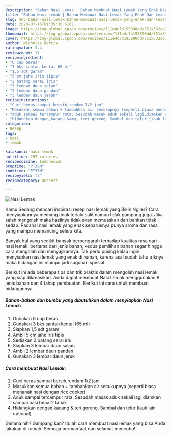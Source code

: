 ```yaml
---
description: "Bahan Nasi Lemak | Bahan Membuat Nasi Lemak Yang Enak Dan Lezat"
title: "Bahan Nasi Lemak | Bahan Membuat Nasi Lemak Yang Enak Dan Lezat"
slug: 465-bahan-nasi-lemak-bahan-membuat-nasi-lemak-yang-enak-dan-lezat
date: 2020-07-16T01:35:38.616Z
image: https://img-global.cpcdn.com/recipes/111e4c7b195890dd/751x532cq70/nasi-lemak-foto-resep-utama.jpg
thumbnail: https://img-global.cpcdn.com/recipes/111e4c7b195890dd/751x532cq70/nasi-lemak-foto-resep-utama.jpg
cover: https://img-global.cpcdn.com/recipes/111e4c7b195890dd/751x532cq70/nasi-lemak-foto-resep-utama.jpg
author: Nicholas Norris
ratingvalue: 3.4
reviewcount: 11
recipeingredient:
- "6 cup beras"
- "3 bks santan kental 65 ml"
- "1,5 sdt garam"
- "5 cm jahe iris tipis"
- "2 batang serai iris"
- "3 lembar daun salam"
- "2 lembar daun pandan"
- "3 lembar daun jeruk"
recipeinstructions:
- "Cuci beras sampai bersih,rendam 1/2 jam"
- "Masukkan semua bahan + tambahkan air secukupnya (seperti biasa menanak nasi dengan rice cooker)"
- "Aduk sampai tercampur rata. Sesudah masak aduk sekali lagi,diamkan sampai nasi benar2 tanak"
- "Hidangkan dengan,kacang &amp; teri goreng. Sambal dan telur (lauk lain optional)"
categories:
- Resep
tags:
- nasi
- lemak

katakunci: nasi lemak 
nutrition: 297 calories
recipecuisine: Indonesian
preptime: "PT38M"
cooktime: "PT37M"
recipeyield: "3"
recipecategory: Dessert

---
```



![Nasi Lemak](https://img-global.cpcdn.com/recipes/111e4c7b195890dd/751x532cq70/nasi-lemak-foto-resep-utama.jpg)

Kamu Sedang mencari inspirasi resep nasi lemak yang Bikin Ngiler? Cara menyiapkannya memang tidak terlalu sulit namun tidak gampang juga. Jika salah mengolah maka hasilnya tidak akan memuaskan dan bahkan tidak sedap. Padahal nasi lemak yang enak seharusnya punya aroma dan rasa yang mampu memancing selera kita.



Banyak hal yang sedikit banyak berpengaruh terhadap kualitas rasa dari nasi lemak, pertama dari jenis bahan, kedua pemilihan bahan segar hingga cara mengolah dan menyajikannya. Tak perlu pusing kalau ingin menyiapkan nasi lemak yang enak di rumah, karena asal sudah tahu triknya maka hidangan ini mampu jadi suguhan spesial.


Berikut ini ada beberapa tips dan trik praktis dalam mengolah nasi lemak yang siap dikreasikan. Anda dapat membuat Nasi Lemak menggunakan 8 jenis bahan dan 4 tahap pembuatan. Berikut ini cara untuk membuat hidangannya.

<!--inarticleads1-->

##### Bahan-bahan dan bumbu yang dibutuhkan dalam menyiapkan Nasi Lemak:

1. Gunakan 6 cup beras
1. Gunakan 3 bks santan kental (65 ml)
1. Siapkan 1,5 sdt garam
1. Ambil 5 cm jahe iris tipis
1. Sediakan 2 batang serai iris
1. Siapkan 3 lembar daun salam
1. Ambil 2 lembar daun pandan
1. Gunakan 3 lembar daun jeruk




<!--inarticleads2-->

##### Cara membuat Nasi Lemak:

1. Cuci beras sampai bersih,rendam 1/2 jam
1. Masukkan semua bahan + tambahkan air secukupnya (seperti biasa menanak nasi dengan rice cooker)
1. Aduk sampai tercampur rata. Sesudah masak aduk sekali lagi,diamkan sampai nasi benar2 tanak
1. Hidangkan dengan,kacang &amp; teri goreng. Sambal dan telur (lauk lain optional)




Gimana nih? Gampang kan? Itulah cara membuat nasi lemak yang bisa Anda lakukan di rumah. Semoga bermanfaat dan selamat mencoba!
